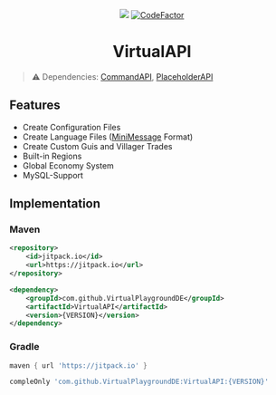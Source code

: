 <div align="center">

[![](https://jitpack.io/v/VirtualPlaygroundDE/VirtualAPI.svg)](https://jitpack.io/#VirtualPlaygroundDE/VirtualAPI)
[![CodeFactor](https://www.codefactor.io/repository/github/virtualplaygroundde/virtualapi/badge)](https://www.codefactor.io/repository/github/virtualplaygroundde/virtualapi)

<div>
    <h1>VirtualAPI</h1>
</div>

</div>

> :warning: Dependencies: [CommandAPI](https://www.spigotmc.org/resources/62353/), [PlaceholderAPI](https://www.spigotmc.org/resources/6245/)

## Features
- Create Configuration Files
- Create Language Files ([MiniMessage](https://docs.advntr.dev/minimessage/format.html) Format)
- Create Custom Guis and Villager Trades
- Built-in Regions
- Global Economy System
- MySQL-Support

## Implementation

### Maven
```xml
<repository>
    <id>jitpack.io</id>
    <url>https://jitpack.io</url>
</repository>
```
```xml
<dependency>
    <groupId>com.github.VirtualPlaygroundDE</groupId>
    <artifactId>VirtualAPI</artifactId>
    <version>{VERSION}</version>
</dependency>
```

### Gradle
```gradle
maven { url 'https://jitpack.io' }
```
```gradle
compleOnly 'com.github.VirtualPlaygroundDE:VirtualAPI:{VERSION}'
```
